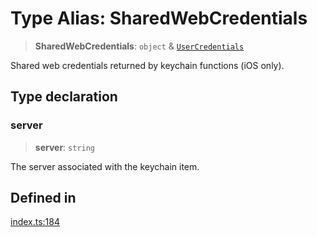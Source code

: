# Type Alias: SharedWebCredentials

> **SharedWebCredentials**: `object` & [`UserCredentials`](UserCredentials.md)

Shared web credentials returned by keychain functions (iOS only).

## Type declaration

### server

> **server**: `string`

The server associated with the keychain item.

## Defined in

[index.ts:184](https://github.com/oblador/react-native-keychain/blob/06824b340311076cce81e80bceb3c34da22ca810/src/index.ts#L184)

